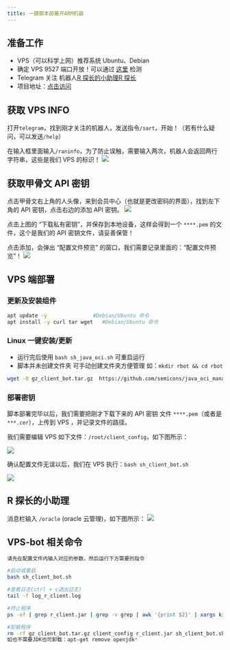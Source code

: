 ```yaml
---
title: 一键脚本部署开ARM机器
---
```


## 准备工作

- VPS（可以科学上网）推荐系统 Ubuntu、Debian
- 确定 VPS 9527 端口开放！可以通过 [这里](https://tool.chinaz.com/port) 检测
- Telegram 关注 机器人[R 探长的小助理](https://t.me/radiance_helper_bot)[R 探长](https://t.me/agentONE_R)
- 项目地址：[点击访问](https://github.com/semicons/java_oci_manage)

## 获取 VPS INFO

打开`telegram`，找到刚才关注的机器人，发送指令`/sart`，开始！（若有什么疑问，可以发送`/help`）

在输入框里面输入`/raninfo`，为了防止误触，需要输入两次，机器人会返回两行字符串，这些是我们 VPS 的标识！
![](https://m.theovan.xyz/img/202309032107312.png)

## 获取甲骨文 API 密钥

点击甲骨文右上角的人头像，来到会员中心（也就是更改密码的界面），找到左下角的 API 密钥，点击右边的添加 API 密钥。
![](https://m.theovan.xyz/img/20230903211053.png)

点击上图的 “下载私有密钥”，并保存到本地设备，这样会得到一个 `****.pem` 的文件，这个是我们的 API 密钥文件，请妥善保管！

点击添加，会弹出 “配置文件预览” 的窗口，我们需要记录里面的：“配置文件预览”！
![](https://m.theovan.xyz/img/202309032112188.png)

## VPS 端部署

### 更新及安装组件

```bash
apt update -y               #Debian/Ubuntu 命令
apt install -y curl tar wget   #Debian/Ubuntu 命令
```

### Linux 一键安装/更新

- 运行完后使用 `bash sh_java_oci.sh` 可重启运行
- 脚本并未创建文件夹 可手动创建文件夹方便管理 如：`mkdir rbot && cd rbot`

```bash
wget -O gz_client_bot.tar.gz  https://github.com/semicons/java_oci_manage/releases/latest/download/gz_client_bot.tar.gz && tar -zxvf gz_client_bot.tar.gz --exclude=client_config  && tar -zxvf gz_client_bot.tar.gz --skip-old-files client_config && chmod +x sh_client_bot.sh && bash sh_client_bot.sh
```

### 部署密钥

脚本部署完毕以后，我们需要把刚才下载下来的 API 密钥 文件 `****.pem`（或者是`***.cer`），上传到 VPS ，并记录文件的路径。

我们需要编辑 VPS 如下文件：`/root/client_config`，如下图所示：

![](https://m.theovan.xyz/img/202309032121395.png)

确认配置文件无误以后，我们在 VPS 执行：`bash sh_client_bot.sh `

![](https://m.theovan.xyz/img/202309032126839.png)

## R 探长的小助理

消息栏输入 `/oracle` (oracle 云管理)，如下图所示：
![](https://m.theovan.xyz/img/202309032123801.png)

## VPS-bot 相关命令

```bash
请先在配置文件内输入对应的参数，然后运行下方需要的指令

#启动或重启
bash sh_client_bot.sh

#查看日志(ctrl + c退出日志)
tail -f log_r_client.log

#终止程序
ps -ef | grep r_client.jar | grep -v grep | awk '{print $2}' | xargs kill -9

#卸载程序
rm -rf gz_client_bot.tar.gz client_config r_client.jar sh_client_bot.sh log_r_client.log debug-.log
如也不需要JDK也可卸载：apt-get remove openjdk*

```
